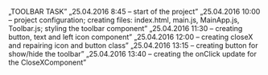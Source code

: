 ﻿„TOOLBAR TASK”
„25.04.2016 8:45 – start of the project”
„25.04.2016 10:00 – project configuration; creating files: index.html, main.js, MainApp.js, Toolbar.js; styling the toolbar component”
„25.04.2016 11:30 – creating button, text and left icon component”
„25.04.2016 12:00 – creating closeX and repairing icon and button class”
„25.04.2016 13:15 – creating button for show/hide the toolbar”
„25.04.2016 13:40 – creating the onClick update for the CloseXComponent”
